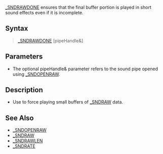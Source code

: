 [_SNDRAWDONE](_SNDRAWDONE) ensures that the final buffer portion is played in short sound effects even if it is incomplete. 

## Syntax

> [_SNDRAWDONE](_SNDRAWDONE) [pipeHandle&]

## Parameters

* The optional pipeHandle& parameter refers to the sound pipe opened using [_SNDOPENRAW](_SNDOPENRAW). 

## Description

* Use to force playing small buffers of [_SNDRAW](_SNDRAW) data.

## See Also

* [_SNDOPENRAW](_SNDOPENRAW)
* [_SNDRAW](_SNDRAW)
* [_SNDRAWLEN](_SNDRAWLEN)
* [_SNDRATE](_SNDRATE)

